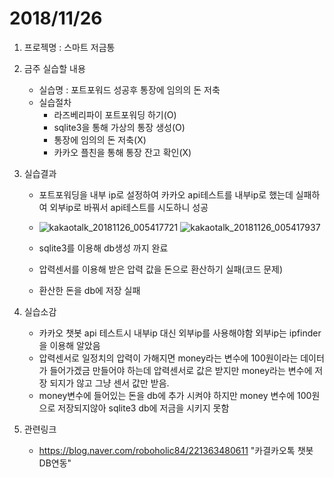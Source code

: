 # 2018/11/26
1. 프로젝명 : 스마트 저금통
2. 금주 실습할 내용
	* 실습명 : 포트포워드 성공후 통장에 임의의 돈 저축
	* 실습절차
		* 라즈베리파이 포트포워딩 하기(O)
		* sqlite3을 통해 가상의 통장 생성(O)
		* 통장에 임의의 돈 저축(X)
		* 카카오 플친을 통해 통장 잔고 확인(X)

3. 실습결과
	* 포트포워딩을 내부 ip로 설정하여 카카오 api테스트를 내부ip로 했는데 실패하여 외부ip로 바꿔서 api테스트를 시도하니 성공
	* ![kakaotalk_20181126_005417721](https://user-images.githubusercontent.com/39250642/48981861-19dc9700-f11e-11e8-96e4-d1f389eb5eb0.jpg)
![kakaotalk_20181126_005417937](https://user-images.githubusercontent.com/39250642/48981862-1b0dc400-f11e-11e8-8755-eb9afa63ed8b.jpg)

	* sqlite3를 이용해 db생성 까지 완료
	* 압력센서를 이용해 받은 압력 값을 돈으로 환산하기 실패(코드 문제)
	* 환산한 돈을 db에 저장 실패
4. 실습소감
	* 카카오 챗봇 api 테스트시 내부ip 대신 외부ip를 사용해야함 외부ip는 ipfinder을 이용해 알았음
	* 압력센서로 일정치의 압력이 가해지면 money라는 변수에 100원이라는 데이터가 들어가겠금 만들어야 하는데 압력센서로 값은 받지만 money라는 변수에 저장 되지가 않고 그냥 센서 값만 받음. 
	* money변수에 들어있는 돈을 db에 추가 시켜야 하지만 money 변수에 100원으로 저장되지않아 sqlite3 db에 저금을 시키지 못함
5. 관련링크
	* https://blog.naver.com/roboholic84/221363480611 "카결카오톡 챗봇 DB연동"
